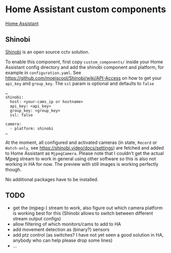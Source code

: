 # Home Assistant custom components

[Home Assistant](https://home-assistant.io/)

## Shinobi

[Shinobi](https://shinobi.video/) is an open source cctv solution. 

To enable this component, first copy `custom_components/` inside your Home Assistant config directory and add the shinobi component and platform, for example in `configuration.yaml`. See https://github.com/moeiscool/Shinobi/wiki/API-Access on how to get your `api_key` and `group_key`. The `ssl` param is optional and defaults to `false`

```
…
shinobi:
  host: <your-cams_ip or hostname>
  api_key: <api_key>
  group_key: <group_key>
  ssl: false

camera:
  - platform: shinobi
…
```

At the moment, all configured and activated cameras (in state, `Record` or `Watch-only`, see https://shinobi.video/docs/settings) are fetched and added to Home Assistant as `MjpegCamera`. Please note that I couldn't get the actual Mjpeg stream to work in general using other software so this is also not working in HA for now. The preview with still images is working perfectly though.

No additional packages have to be installed.

## TODO

- get the (mjpeg-) stream to work, also figure out which camera platform is working best for this (Shinobi allows to switch between different stream output configs)
- allow filtering of which monitors/cams to add to HA
- add movement detection as (binary?) sensors
- add ptz control (as switches? I have not yet seen a good solution in HA, anybody who can help please drop some lines)
- …
